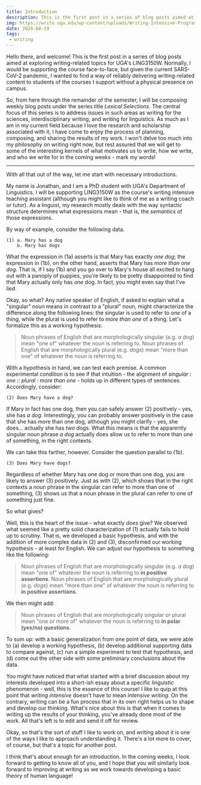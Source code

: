 ```yaml
---
title: Introduction
description: This is the first post in a series of blog posts aimed at exploring writing-related topics for UGA's LING3150W. The central focus of this series is to address issues in such areas as writing for the sciences, interdisciplinary writing, and writing for linguistics.
img: https://write.uga.edu/wp-content/uploads/Writing-Intensive-Program-1024x727.jpg
date: 2020-08-19
tags:
 - writing
---
```


<span class="dropcap">H</span>ello there, and welcome! This is the first post in a series of blog posts aimed at exploring writing-related topics for UGA's LING3150W. Normally, I would be supporting the course face-to-face, but given the current SARS-CoV-2 pandemic, I wanted to find a way of reliably delivering writing-related content to students of the courses I support without a physical presence on campus.

So, from here through the remainder of the semester, I will be composing weekly blog posts under the series title *Lexical Selections*. The central focus of this series is to address issues in such areas as writing for the sciences, interdisciplinary writing, and writing for linguistics. As much as I am in my current field because I love the research and scholarship associated with it, I have come to enjoy the process of planning, composing, and sharing the results of my work. I won't delve too much into my philosophy on writing right now, but rest assured that we will get to some of the interesting kernels of what motivates us to write, how we write, and who we write for in the coming weeks - mark my words!

---

With all that out of the way, let me start with necessary introductions.

My name is Jonathan, and I am a PhD student with UGA's Department of Linguistics. I will be supporting LING3150W as the course's writing intensive teaching assistant (although you might like to think of me as a writing coach or tutor).  As a linguist, my research mostly deals with the way syntactic structure determines what expressions mean - that is, the *semantics* of those expressions.

By way of example, consider the following data.

    (1) a. Mary has a dog
        b. Mary has dogs

What the expression in (1a) asserts is that Mary has exactly *one dog*; the expression in (1b), on the other hand, asserts that Mary has *more than one dog*. That is, if I say (1b) and you go over to Mary's house all excited to hang out with a panoply of puppies, you're likely to be pretty disappointed to find that Mary actually only has *one* dog. In fact, you might even say that I've *lied*.

Okay, so what? Any native speaker of English, if asked to explain what a "singular" noun means in contrast to a "plural" noun, might characterize the difference along the following lines: the singular is used to refer to *one* of a thing, while the plural is used to refer to *more than one* of a thing. Let's formalize this as a working hypothesis:

> Noun phrases of English that are morphologically singular (e.g. *a dog*) mean "one of" whatever the noun is referring to.
> Noun phrases of English that are morphologically plural (e.g. *dogs*) mean "more than one" of whatever the noun is referring to.

With a hypothesis in hand, we can test each premise. A common experimental condition is to see if that intuition - the alignment of *singular : one :: plural : more than one* - holds up in different types of sentences. Accordingly, consider:

    (2) Does Mary have a dog?

If Mary in fact has one dog, then you can safely answer (2) positively - yes, she has *a dog*. Interestingly, you can probably answer positively in the case that she has more than one dog, although you might clarify - yes, she does... actually she has *two* dogs. What this means is that the apparently singular noun phrase *a dog* actually does allow us to refer to more than one of something, in the right contexts.

We can take this farther, however. Consider the question parallel to (1b).

	(3) Does Mary have dogs?

Regardless of whether Mary has one dog or more than one dog, you are likely to answer (3) positively. Just as with (2), which shows that in the right contexts a noun phrase in the singular can refer to more than one of something, (3) shows us that a noun phrase in the plural can refer to one of something just fine.

So what gives?

Well, this is the heart of the issue - what exactly *does* give? We observed what seemed like a pretty solid characterization of (1) actually fails to hold up to scrutiny. That is, we developed a basic hypothesis, and with the addition of more complex data in (2) and (3), disconfirmed our working hypothesis - at least for English. We can adjust our hypothesis to something like the following:

> Noun phrases of English that are morphologically singular (e.g. *a dog*) mean "one of" whatever the noun is referring to **in positive assertions**.
> Noun phrases of English that are morphologically plural (e.g. *dogs*) mean "more than one" of whatever the noun is referring to **in positive assertions**.

We then might add:

> Noun phrases of English that are morphologically singular or plural mean "one or more of" whatever the noun is referring to **in polar (yes/no) questions**.

To sum up: with a basic generalization from one point of data, we were able to (a) develop a working hypothesis, (b) develop additional supporting data to compare against, (c) run a simple experiment to test that hypothesis, and (d) come out the other side with some preliminary conclusions about the data.

You might have noticed that what started with a brief discussion about my interests developed into a short-ish essay about a specific linguistic phenomenon - well, this is the essence of this course! I like to quip at this point that *writing intensive* doesn't have to mean *intensive writing*. On the contrary, writing can be a fun process that in its own right helps us to shape and develop our thinking. What's nice about this is that when it comes to writing up the results of your thinking, you've already done most of the work. All that's left is to edit and send it off for review.

Okay, so that's the sort of stuff I like to work on, and writing about it is one of the ways I like to approach understanding it. There's a lot more to cover, of course, but that's a topic for another post.

I think that's about enough for an introduction. In the coming weeks, I look forward to getting to know all of you, and I hope that you will similarly look forward to improving at writing as we work towards developing a basic theory of human language!
